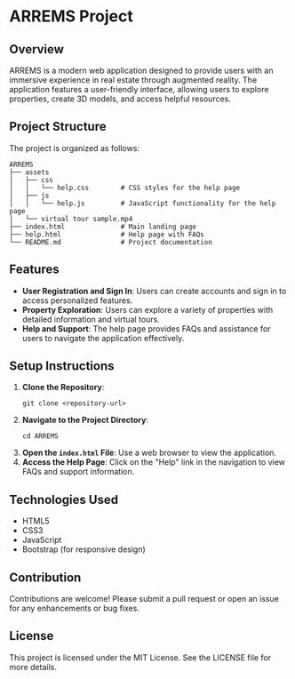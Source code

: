 # ARREMS Project

## Overview
ARREMS is a modern web application designed to provide users with an immersive experience in real estate through augmented reality. The application features a user-friendly interface, allowing users to explore properties, create 3D models, and access helpful resources.

## Project Structure
The project is organized as follows:

```
ARREMS
├── assets
│   ├── css
│   │   └── help.css        # CSS styles for the help page
│   ├── js
│   │   └── help.js         # JavaScript functionality for the help page
│   └── virtual tour sample.mp4
├── index.html              # Main landing page
├── help.html               # Help page with FAQs
└── README.md               # Project documentation
```

## Features
- **User Registration and Sign In**: Users can create accounts and sign in to access personalized features.
- **Property Exploration**: Users can explore a variety of properties with detailed information and virtual tours.
- **Help and Support**: The help page provides FAQs and assistance for users to navigate the application effectively.

## Setup Instructions
1. **Clone the Repository**: 
   ```
   git clone <repository-url>
   ```
2. **Navigate to the Project Directory**: 
   ```
   cd ARREMS
   ```
3. **Open the `index.html` File**: Use a web browser to view the application.
4. **Access the Help Page**: Click on the "Help" link in the navigation to view FAQs and support information.

## Technologies Used
- HTML5
- CSS3
- JavaScript
- Bootstrap (for responsive design)

## Contribution
Contributions are welcome! Please submit a pull request or open an issue for any enhancements or bug fixes.

## License
This project is licensed under the MIT License. See the LICENSE file for more details.